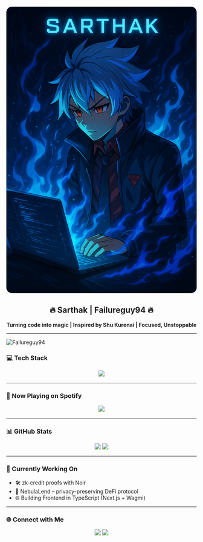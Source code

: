 <!-- Profile README for @Failureguy94 -->

<p align="center">
  <img src="Assets/f3e823a7-64c5-4cb3-ba14-6e72e76e1dfc.png" alt="Sarthak's GitHub Banner" style="border-radius: 15px;" />
</p>

<h2 align="center">🔥 Sarthak | Failureguy94 🔥</h2>

<p align="center">
  <strong>Turning code into magic | Inspired by Shu Kurenai | Focused, Unstoppable</strong>
</p>

---
<p align="left"> <img src="https://komarev.com/ghpvc/?username=Failureguy94&label=Profile%20views&color=0e75b6&style=flat" alt="Failureguy94" /> </p>

### 💻 Tech Stack

<p align="center">
  <img src="https://skillicons.dev/icons?i=ts,react,nextjs,solidity,tailwind,git,github,vscode,linux,vercel,hardhat,figma" />
</p>

---

### 🎷 Now Playing on Spotify

<p align="center">
  <img src="https://spotify-github-profile.vercel.app/api/view?uid=31kvjvr4pyl6x5t76oo6oklvc554&cover_image=true&theme=novatorem&bar_color=53b14f&bar_color_cover=true" />
</p>

---

### 📊 GitHub Stats

<p align="center">
  <img src="https://github-readme-stats.vercel.app/api?username=Failureguy94&show_icons=true&theme=radical" width="47%" />
  <img src="https://streak-stats.demolab.com?user=Failureguy94&theme=radical" width="47%" />
</p>

---

### 🧠 Currently Working On
- 🛠️ zk-credit proofs with Noir
- 🔐 NebulaLend – privacy-preserving DeFi protocol
- 🌐 Building Frontend in TypeScript (Next.js + Wagmi)

---

### 🌐 Connect with Me

<p align="center">
  <a href="https://github.com/Failureguy94"><img src="https://img.shields.io/badge/GitHub-100000?style=for-the-badge&logo=github&logoColor=white"/></a>
  <a href="https://open.spotify.com/user/31kvjvr4pyl6x5t76oo6oklvc554"><img src="https://img.shields.io/badge/Spotify-1ED760?style=for-the-badge&logo=spotify&logoColor=white"/></a>
</p>
